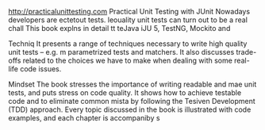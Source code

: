 
http://practicalunittesting.com
Practical Unit Testing with JUnit 
Nowadays developers are ectetout tests. leouality unit tests can turn out to be a real chall
This book explns in detail  tt teJava iJU 5, TestNG, Mockito and




Techniq
It presents a range of techniques necessary to write high quality unit tests – e.g. m parametrized tests and matchers. It also discusses trade-offs related to the choices we have to make when dealing with some real-life code issues.

Mindset
The book stresses the importance of writing readable and mae unit tests, and puts  stress on code quality. It shows how to achieve testable code and to eliminate common mista by following the Tesiven Development (TDD) approach. Every topic discussed in the book is illustrated with code examples, and each chapter is accompaniby s













